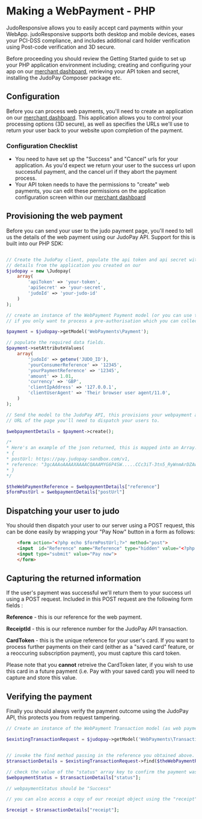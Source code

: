 # Making a WebPayment - PHP

JudoResponsive allows you to easily accept card payments within your WebApp. judoResponsive supports both desktop and mobile devices, eases your PCI-DSS compliance, and includes additional card holder verification using Post-code verification and 3D secure. 

Before proceeding you should review the Getting Started guide to set up your PHP application environment including; creating and configuring your app on our [merchant dashboard](https://portal.judopay.com), retrieving your API token and secret, installing the JudoPay Composer package etc.

## Configuration

Before you can process web payments, you'll need to create an application on our [merchant dashboard](https://portal.judopay.com). This application allows you to control your processing options (3D secure), as well as specifies the URLs we'll use to return your user back to your website upon completion of the payment.

### Configuration Checklist

* You need to have set up the "Success" and "Cancel" urls for your application. As you'd expect we return your user to the success url upon successful payment, and the cancel url if they abort the payment process.
* Your API token needs to have the permissions to "create" web payments, you can edit these permissions on the application configuration screen within our [merchant dashboard](https://portal.judopay.com)


## Provisioning the web payment

Before you can send your user to the judo payment page, you'll need to tell us the details of the web payment using our JudoPay API. Support for this is built into our PHP SDK:


```PHP

// Create the JudoPay client, populate the api token and api secret with the 
// details from the application you created on our 
$judopay = new \Judopay(
	array(
        'apiToken' => 'your-token',
        'apiSecret' => 'your-secret',
        'judoId' => 'your-judo-id'
	)
);

// create an instance of the WebPayment Payment model (or you can use the Preauth model) 
// if you only want to process a pre-authorisation which you can collect later.

$payment = $judopay->getModel('WebPayments\Payment');

// populate the required data fields.
$payment->setAttributeValues(
    array(
        'judoId' => getenv('JUDO_ID'),
        'yourConsumerReference' => '12345',
        'yourPaymentReference' => '12345',
        'amount' => 1.01,
		'currency' => 'GBP',
        'clientIpAddress' => '127.0.0.1',
        'clientUserAgent' => 'Their browser user agent/11.0',
    )
);

// Send the model to the JudoPay API, this provisions your webpayment and returns a unique reference along with the 
// URL of the page you'll need to dispatch your users to.

$webpaymentDetails = $payment->create();

/*
* Here's an example of the json returned, this is mapped into an Array.
* {
* postUrl: https://pay.judopay-sandbox.com/v1,
* reference: "3gcAAAoAAAAXAAAACQAAAMYG6P4SW.....CCc3iT-3tn5_RyWnmArDZAwyEkwQ"
* }
*/

$theWebPaymentReference = $webpaymentDetails["reference"]
$formPostUrl = $webpaymentDetails["postUrl"]
```

## Dispatching your user to judo  

You should then dispatch your user to our server using a POST request, this can be done easily by wrapping your "Pay Now" button in a form as follows:

```html
	<form action="<?php echo $formPostUrl;?>" method="post">
	<input  id="Reference" name="Reference" type="hidden" value="<?php echo $theWebPaymentReference;?>">
	<input type="submit" value="Pay now">
	</form>
```

## Capturing the returned information

If the user's payment was successful we'll return them to your success url using a POST request. Included in this POST request are the following form fields :

**Reference** - this is our reference for the web payment.

**ReceiptId** - this is our reference number for the JudoPay API transaction.

**CardToken** - this is the unique reference for your user's card. If you want to process further payments on their card (either as a "saved card" feature, or a reoccuring subscription payment), you must capture this card token.

Please note that you **cannot** retreive the CardToken later, if you wish to use this card in a future payment (i.e. Pay with your saved card) you will need to capture and store this value.

## Verifying the payment

Finally you should always verify the payment outcome using the JudoPay API, this protects you from request tampering.

```PHP
// Create an instance of the WebPayment Transaction model (as web payments can either be payments or preauths we have a superclass called transaction). 

$existingTransactionRequest = $judopay->getModel('WebPayments\Transaction');


// invoke the find method passing in the reference you obtained above. 
$transactionDetails = $existingTransactionRequest->find($theWebPaymentReference);

// check the value of the "status" array key to confirm the payment was successful
$webpaymentStatus = $transactionDetails["status"];

// webpaymentStatus should be "Success"

// you can also access a copy of our receipt object using the "receipt" entry.

$receipt = $transactionDetails["receipt"];
```
